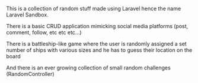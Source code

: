 This is a collection of random stuff made using Laravel hence the name Laravel Sandbox.

There is a basic CRUD application mimicking social media platforms (post, comment, follow, etc etc etc...)

There is a battleship-like game where the user is randomly assigned a set number of ships with various sizes and he has to guess their location on the board

And there is an ever growing collection of small random challenges (RandomController)
